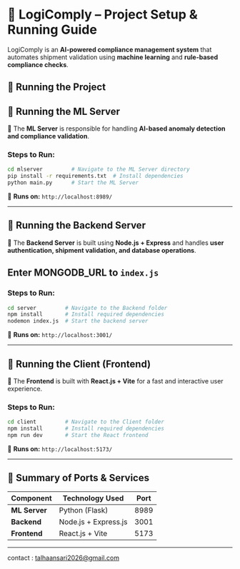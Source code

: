 

# **📌 LogiComply – Project Setup & Running Guide**  

LogiComply is an **AI-powered compliance management system** that automates shipment validation using **machine learning** and **rule-based compliance checks**.

## **📌 Running the Project**  

## **📌 Running the ML Server**  
🚀 The **ML Server** is responsible for handling **AI-based anomaly detection and compliance validation**.

### **Steps to Run:**  
```bash
cd mlserver         # Navigate to the ML Server directory
pip install -r requirements.txt  # Install dependencies
python main.py      # Start the ML Server
```
📍 **Runs on:** `http://localhost:8989/`

---

## **📌 Running the Backend Server**  
🚀 The **Backend Server** is built using **Node.js + Express** and handles **user authentication, shipment validation, and database operations**.

## Enter MONGODB_URL to `index.js`

### **Steps to Run:**  
```bash
cd server         # Navigate to the Backend folder
npm install       # Install required dependencies
nodemon index.js  # Start the backend server
```
📍 **Runs on:** `http://localhost:3001/`

---

## **📌 Running the Client (Frontend)**  
🚀 The **Frontend** is built with **React.js + Vite** for a fast and interactive user experience.

### **Steps to Run:**  
```bash
cd client         # Navigate to the Client folder
npm install       # Install required dependencies
npm run dev       # Start the React frontend
```
📍 **Runs on:** `http://localhost:5173/`

---

## **📌 Summary of Ports & Services**
| Component      | Technology Used       | Port   |
|---------------|-----------------------|--------|
| **ML Server** | Python (Flask)         | 8989   |
| **Backend**   | Node.js + Express.js   | 3001   |
| **Frontend**  | React.js + Vite        | 5173   |

---

contact : talhaansari2026@gmail.com

